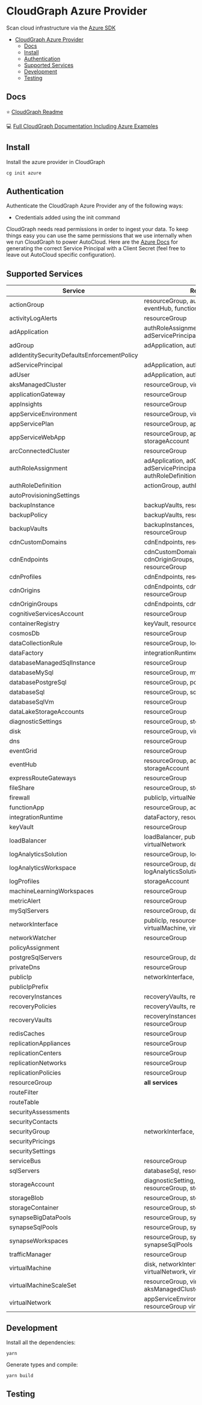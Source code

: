 # CloudGraph Azure Provider

Scan cloud infrastructure via the [Azure SDK](https://github.com/Azure/azure-sdk-for-js)

<!-- toc -->

- [CloudGraph Azure Provider](#cloudgraph-azure-provider)
  - [Docs](#docs)
  - [Install](#install)
  - [Authentication](#authentication)
  - [Supported Services](#supported-services)
  - [Development](#development)
  - [Testing](#testing)

## Docs

⭐ [CloudGraph Readme](https://github.com/cloudgraphdev/cli)

💻 [Full CloudGraph Documentation Including Azure Examples](https://docs.cloudgraph.dev)

## Install

Install the azure provider in CloudGraph

```console
cg init azure
```

## Authentication

Authenticate the CloudGraph Azure Provider any of the following ways:

- Credentials added using the init command

CloudGraph needs read permissions in order to ingest your data. To keep things easy you can use the same permissions that we use internally when we run CloudGraph to power AutoCloud. Here are the [Azure Docs](https://docs.autocloud.dev/connect-an-environment/azure) for generating the correct Service Principal with a Client Secret (feel free to leave out AutoCloud specific configuration).

## Supported Services

| Service                                     | Relations                                                                     |
| ------------------------------------------- | ----------------------------------------------------------------------------- |
| actionGroup                                 | resourceGroup, authRoleDefinition, eventHub, functionApp                      |
| activityLogAlerts                           | resourceGroup                                                                 |
| adApplication                               | authRoleAssignment, adGroup, adServicePrincipal, adUser                       |
| adGroup                                     | adApplication, authRoleAssignment                                             |
| adIdentitySecurityDefaultsEnforcementPolicy |                                                                               |
| adServicePrincipal                          | adApplication, authRoleAssignment                                             |
| adUser                                      | adApplication, authRoleAssignment                                             |
| aksManagedCluster                           | resourceGroup, virtualMachineScaleSet                                         |
| applicationGateway                          | resourceGroup                                                                 |
| appInsights                                 | resourceGroup                                                                 |
| appServiceEnvironment                       | resourceGroup, virtualNetwork                                                 |
| appServicePlan                              | resourceGroup, appServiceWebApp                                               |
| appServiceWebApp                            | resourceGroup, appServicePlan, storageAccount                                 |
| arcConnectedCluster                         | resourceGroup                                                                 |
| authRoleAssignment                          | adApplication, adGroup, adServicePrincipal, adUser, authRoleDefinition        |
| authRoleDefinition                          | actionGroup, authRoleAssignment                                               |
| autoProvisioningSettings                    |                                                                               |
| backupInstance                              | backupVaults, resourceGroup                                                   |
| backupPolicy                                | backupVaults, resourceGroup                                                   |
| backupVaults                                | backupInstances, backupPolicies, resourceGroup                                |
| cdnCustomDomains                            | cdnEndpoints, resourceGroup                                                   |
| cdnEndpoints                                | cdnCustomDomains, cdnOrigins, cdnOriginGroups, cdnProfiles, resourceGroup     |
| cdnProfiles                                 | cdnEndpoints, resourceGroup                                                   |
| cdnOrigins                                  | cdnEndpoints, cdnOriginGroups, resourceGroup                                  |
| cdnOriginGroups                             | cdnEndpoints, cdnOrigins, resourceGroup                                       |
| cognitiveServicesAccount                    | resourceGroup                                                                 |
| containerRegistry                           | keyVault, resourceGroup                                                       |
| cosmosDb                                    | resourceGroup                                                                 |
| dataCollectionRule                          | resourceGroup, logAnalyticsWorkspace                                          |
| dataFactory                                 | integrationRuntime, resourceGroup                                             |
| databaseManagedSqlInstance                  | resourceGroup                                                                 |
| databaseMySql                               | resourceGroup, mySqlServers                                                   |
| databasePostgreSql                          | resourceGroup, postgreSqlServers                                              |
| databaseSql                                 | resourceGroup, sqlServers                                                     |
| databaseSqlVm                               | resourceGroup                                                                 |
| dataLakeStorageAccounts                     | resourceGroup                                                                 |
| diagnosticSettings                          | resourceGroup, storageAccount                                                 |
| disk                                        | resourceGroup, virtualMachine                                                 |
| dns                                         | resourceGroup                                                                 |
| eventGrid                                   | resourceGroup                                                                 |
| eventHub                                    | resourceGroup, actionGroup, storageAccount                                    |
| expressRouteGateways                        | resourceGroup                                                                 |
| fileShare                                   | resourceGroup, storageAccount                                                 |
| firewall                                    | publicIp, virtualNetwork                                                      |
| functionApp                                 | resourceGroup, actionGroup                                                    |
| integrationRuntime                          | dataFactory, resourceGroup                                                    |
| keyVault                                    | resourceGroup                                                                 |
| loadBalancer                                | loadBalancer, publicIp, resourceGroup, virtualNetwork                         |
| logAnalyticsSolution                        | resourceGroup, logAnalyticsWorkspace                                          |
| logAnalyticsWorkspace                       | resourceGroup, dataCollectionRule, logAnalyticsSolution                       |
| logProfiles                                 | storageAccount                                                                |
| machineLearningWorkspaces                   | resourceGroup                                                                 |
| metricAlert                                 | resourceGroup                                                                 |
| mySqlServers                                | resourceGroup, databaseMySql                                                  |
| networkInterface                            | publicIp, resourceGroup, securityGroup, virtualMachine, virtualNetwork        |
| networkWatcher                              | resourceGroup                                                                 |
| policyAssignment                            |                                                                               |
| postgreSqlServers                           | resourceGroup, databasePostgreSql                                             |
| privateDns                                  | resourceGroup                                                                 |
| publicIp                                    | networkInterface, resourceGroup                                               |
| publicIpPrefix                              |                                                                               |
| recoveryInstances                           | recoveryVaults, resourceGroup                                                 |
| recoveryPolicies                            | recoveryVaults, resourceGroup                                                 |
| recoveryVaults                              | recoveryInstances, recoveryPolicies, resourceGroup                            |
| redisCaches                                 | resourceGroup                                                                 |
| replicationAppliances                       | resourceGroup                                                                 |
| replicationCenters                          | resourceGroup                                                                 |
| replicationNetworks                         | resourceGroup                                                                 |
| replicationPolicies                         | resourceGroup                                                                 |
| resourceGroup                               | **all services**                                                              |
| routeFilter                                 |                                                                               |
| routeTable                                  |                                                                               |
| securityAssessments                         |                                                                               |
| securityContacts                            |                                                                               |
| securityGroup                               | networkInterface, resourceGroup                                               |
| securityPricings                            |                                                                               |
| securitySettings                            |                                                                               |
| serviceBus                                  | resourceGroup                                                                 |
| sqlServers                                  | databaseSql, resourceGroup                                                    |
| storageAccount                              | diagnosticSetting, logProfiles, resourceGroup, storageContainer               |
| storageBlob                                 | resourceGroup, storageContainer                                               |
| storageContainer                            | resourceGroup, storageAccount                                                 |
| synapseBigDataPools                         | resourceGroup, synapseWorkspaces                                              |
| synapseSqlPools                             | resourceGroup, synapseWorkspaces                                              |
| synapseWorkspaces                           | resourceGroup, synapseBigDataPools, synapseSqlPools                           |
| trafficManager                              | resourceGroup                                                                 |
| virtualMachine                              | disk, networkInterface, resourceGroup, virtualNetwork, virtualMachineScaleSet |
| virtualMachineScaleSet                      | resourceGroup, virtualMachine, aksManagedCluster                              |
| virtualNetwork                              | appServiceEnvironment,networkInterface, resourceGroup virtualMachine          |

## Development

Install all the dependencies:

```console
yarn
```

Generate types and compile:

```console
yarn build
```

## Testing

<!-- testing -->

<!-- testingstop -->
